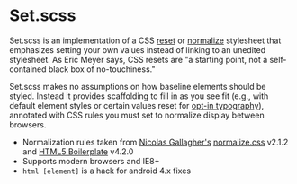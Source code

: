 # Set.scss

Set.scss is an implementation of a CSS [reset](http://meyerweb.com/eric/tools/css/reset/) or [normalize](https://github.com/necolas/normalize.css) stylesheet that emphasizes setting your own values instead of linking to an unedited stylesheet. As Eric Meyer says, CSS resets are "a starting point, not a self-contained black box of no-touchiness."

Set.scss makes no assumptions on how baseline elements should be styled. Instead it provides scaffolding to fill in as you see fit (e.g., with default element styles or certain values reset for [opt-in typography](http://anthonyshort.me/2012/05/global-typographic-styles-suck)), annotated with CSS rules you must set to normalize display between browsers.

- Normalization rules taken from [Nicolas Gallagher's](https://twitter.com/necolas) [normalize.css](https://github.com/necolas/normalize.css) v2.1.2 and [HTML5 Boilerplate](https://github.com/h5bp/html5-boilerplate) v4.2.0
- Supports modern browsers and IE8+
- `html [element]` is a hack for android 4.x fixes
